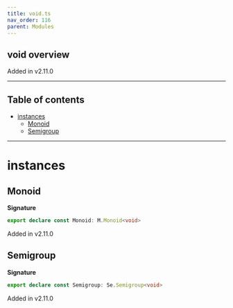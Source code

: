```yaml
---
title: void.ts
nav_order: 116
parent: Modules
---
```


## void overview

Added in v2.11.0

---

<h2 class="text-delta">Table of contents</h2>

- [instances](#instances)
  - [Monoid](#monoid)
  - [Semigroup](#semigroup)

---

# instances

## Monoid

**Signature**

```ts
export declare const Monoid: M.Monoid<void>
```

Added in v2.11.0

## Semigroup

**Signature**

```ts
export declare const Semigroup: Se.Semigroup<void>
```

Added in v2.11.0
